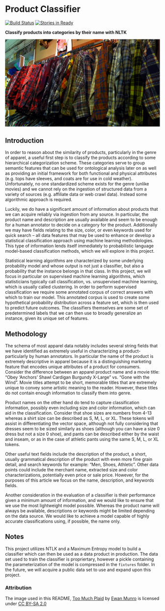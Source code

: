 # Product Classifier

[![Build Status](https://travis-ci.org/georgetown-analytics/product-classifier.svg)](https://travis-ci.org/georgetown-analytics/product-classifier) [![Stories in Ready](https://badge.waffle.io/georgetown-analytics/product-classifier.png?label=ready&title=Ready)](https://waffle.io/georgetown-analytics/product-classifier)

**Classify products into categories by their name with NLTK**

[![Too Much Plaid](docs/img/plaid.jpg)](docs/img/plaid.jpg)

## Introduction

In order to reason about the similarity of products, particularly in the genre of apparel, a useful first step is to classify the products according to some hierarchical categorization scheme. These categories serve to group semantic features that can be used for ontological analysis later on as well as providing an initial framework for both functional and physical attributes (e.g. tops have sleeves, and coats are for use in cold weather). Unfortunately, no one standardized scheme exists for the genre (unlike movies) and we cannot rely on the ingestion of structured data from a variety of sources (e.g. affiliate data or web crawl data). Instead some algorithmic approach is required.

Luckily, we do have a significant amount of information about products that we can acquire reliably via ingestion from any source. In particular, the product name and description are usually available and seem to be enough for a human annotator to decide on a category for the product. Additionally we may have fields relating to the size, color, or even keywords used for quick search – all data features that may be used to enhance or develop a statistical classification approach using machine learning methodologies. This type of information lends itself immediately to probabilistic language model-based classification methods, which we will explore in this project.

Statistical learning algorithms are characterized by some underlying probability model and whose output is not just a classifier, but also a probability that the instance belongs in that class. In this project, we will focus in particular on supervised machine learning algorithms, which statisticians typically call classification, vs. unsupervised machine learning, which is usually called clustering. In order to perform supervised classification we require some annotated corpus of correct answers with which to train our model. This annotated corpus is used to create some hypothetical probability distribution across a feature set, which is then used to predict future outcomes. The classifiers themselves are some set of predetermined labels that we can then use to broadly generalize an instance, given its unique set of features.

## Methodology

The schema of most apparel data notably includes several string fields that we have identified as extremely useful in characterizing a product- particularly by human annotators. In particular the name of the product is extremely descriptive in apparel because it is a distinguishing marketing feature that encodes unique attributes of a product for consumers. Consider the difference between an apparel product name and a movie title: “Obey ‘Anchors’ Shawl Cardigan Burgundy X-Large” vs. “Gone with the Wind”. Movie titles attempt to be short, memorable titles that are extremely unique to convey some artistic meaning to the reader. However, these titles do not contain enough information to classify them into genre.

Product names on the other hand do tend to capture classification information, possibly even including size and color information, which can aid in the classification. Consider that shoe sizes are numbers from 4-13 whereas a shirt size can be described as S, M, L, or XL. These tokens will assist in differentiating the vector space, although not fully considering that dresses seem to be sized similarly as shoes (although you can have a size 0 dress but not a size 0 shoe), and pants can be described either by the waist and inseam, or as in the case of athletic pants using the same S, M, L, or XL tokens.

Other useful text fields include the description of the product, a short, usually grammatical description of the product with even more fine grain detail, and search keywords for example: “Men, Shoes, Athletic”. Other data points could include the merchant name, extracted size and color characterizations, potentially even price or sale price. However, for the purposes of this article we focus on the name, description, and keywords fields.

Another consideration in the evaluation of a classifier is their performance given a minimum amount of information, and we would like to ensure that we use the most lightweight model possible. Whereas the product name will always be available, descriptions or keywords might be limited depending on the data source. We would like to achieve a model capable of highly accurate classifications using, if possible, the name only.

## Notes

This project utilizes NTLK and a Maximum Entropy model to build a classifier which can then be used as a data product in production. The data set used to train the classifier is propriertary, however a pickle containing the parameterization of the model is compressed in the `fixtures` folder. In the future, we will acquire a public data set to use and expand upon this project.

### Attribution

The image used in this README, [Too Much Plaid](https://flic.kr/p/7GjgQx) by [Ewan Munro](https://www.flickr.com/photos/55935853@N00/) is licensed under [CC BY-SA 2.0](https://creativecommons.org/licenses/by-sa/2.0/)
